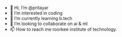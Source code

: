 - 👋 Hi, I’m @pritayar
- 👀 I’m interested in coding
- 🌱 I’m currently learning b.tech
- 💞️ I’m looking to collaborate on ai & ml
- 📫 How to reach me roorkee institute of technology.

<!---
pritayar/pritayar is a ✨ special ✨ repository because its `README.md` (this file) appears on your GitHub profile.
You can click the Preview link to take a look at your changes.
--->
